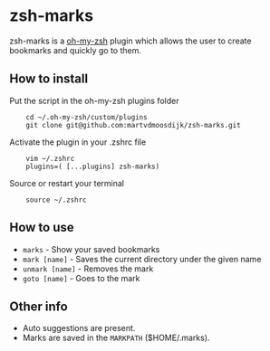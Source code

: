 # zsh-marks

zsh-marks is a [oh-my-zsh](https://github.com/robbyrussell/oh-my-zsh) plugin which allows the user to create bookmarks and quickly go to them.

## How to install 

Put the script in the oh-my-zsh plugins folder
```
    cd ~/.oh-my-zsh/custom/plugins
    git clone git@github.com:martvdmoosdijk/zsh-marks.git
```

Activate the plugin in your .zshrc file
```
    vim ~/.zshrc
    plugins=( [...plugins] zsh-marks)
```

Source or restart your terminal
```
    source ~/.zshrc
```

## How to use

* `marks` - Show your saved bookmarks
* `mark [name]` - Saves the current directory under the given name
* `unmark [name]` - Removes the mark
* `goto [name]` - Goes to the mark

## Other info

* Auto suggestions are present.
* Marks are saved in the `MARKPATH` ($HOME/.marks).



